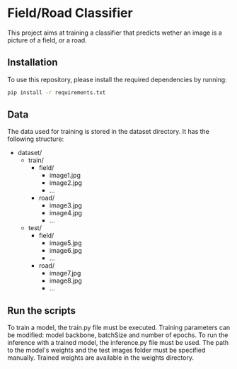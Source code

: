 # Field/Road Classifier
This project aims at training a classifier that predicts wether an image is a picture of a field, or a road.

## Installation
To use this repository, please install the required dependencies by running:

```bash
pip install -r requirements.txt
```

## Data

The data used for training is stored in the dataset directory. It has the following structure:
- dataset/
  - train/
    - field/
        - image1.jpg
        - image2.jpg
        - ...
    - road/
        - image3.jpg
        - image4.jpg
        - ...
  - test/
    - field/
        - image5.jpg
        - image6.jpg
        - ...
    - road/
        - image7.jpg
        - image8.jpg
        - ...

## Run the scripts

To train a model, the train.py file must be executed. Training parameters can be modified: model backbone, batchSize and number of epochs.
To run the inference with a trained model, the inference.py file must be used. The path to the model's weights and the test images folder must be specified manually.
Trained weights are available in the weights directory.

